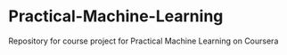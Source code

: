 # Practical-Machine-Learning
Repository for course project for Practical Machine Learning on Coursera
